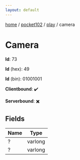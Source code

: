 ```yaml
---
layout: default
---
```


[home](/)  /  [pocket102](/protocol/pocket102)  /  [play](/protocol/pocket102/play)  /  camera

# Camera

**Id**: 73

**Id** (hex): 49

**Id** (bin): 01001001

**Clientbound**: ✔️

**Serverbound**: ✖️

## Fields

Name | Type
---|---
? | varlong
? | varlong


